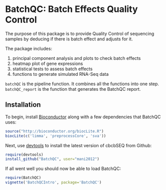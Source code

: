 BatchQC: Batch Effects Quality Control
======================================

The purpose of this package is to provide Quality Control of sequencing samples by deducing if there is batch effect and adjusts for it.

The package includes:

1. principal component analysis and plots to check batch effects
2. heatmap plot of gene expressions
3. statistical tests to assess batch effects
4. functions to generate simulated RNA-Seq data

`batchQC` is the pipeline function. It combines all the functions into one step.
`batchQC_report` is the function that generates the BatchQC report.

## Installation

To begin, install [Bioconductor](http://www.bioconductor.org/) along with a
few dependencies that BatchQC uses:

```r
source("http://bioconductor.org/biocLite.R")
biocLite(c('limma', 'preprocessCore', 'sva'))
```

Next, use [devtools](https://github.com/hadley/devtools) to install the latest
version of cbcbSEQ from Github:
```r
require(devtools)
install_github("BatchQC", user="mani2012")
```

If all went well you should now be able to load BatchQC:
```r
require(BatchQC)
vignette('BatchQCIntro', package='BatchQC')
```

